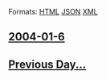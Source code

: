 
Formats: [HTML](2004/01/6/index.html)  [JSON](2004/01/6/index.json)  [XML](2004/01/6/index.xml)  

## [2004-01-6](/news/2004/01/6/index.md)

## [Previous Day...](/news/2004/01/5/index.md)

